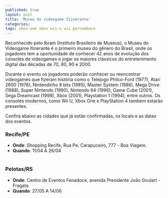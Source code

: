 ```yaml
---
published: true
layout: post
title: 'Museu do videogame Itinerante'
categories: 
tags: xbox-one xbox wii-u wii pernambuco
---
```

Reconhecido pelo Ibram (Instituto Brasileiro de Museus), o Museu do Videogame Itinerante é o primeiro museu do gênero do Brasil, onde os jogadores tem a oportunidade de conhecer 42 anos de evolução dos consoles de videogames e jogar os maiores clássicos do entretenimento digital das décadas de 70, 80, 90 e 2000. 

Durante o evento os jogadores poderão conhecer ou reencontrar videogames que fizeram história como o Telejogo Philco-Ford (1977), Atari 2600 (1976), Nintendinho 8 bits (1985), Master System (1986), Mega Drive (1988), Super Nintendo (1990), Nintendo 64 (1996), Game Cube (2001), Sega Dreamcast (1998), Xbox (2001), Playstation 1 (1994), entre outros. Os consoles modernos, como Wii U, Xbox One e PlayStation 4 também estarão presentes.

Confira abaixo as cidades que já estão confirmadas, os locais e as datas dos eventos.

### Recife/PE
* **Onde**:  Shopping Recife, Rua Pe. Carapuceiro, 777 - Boa Viagem.
* **Quando**:  11/04 A 26/04
<br><br>
### Pelotas/RS
* **Onde**: Centro de Eventos Fenadoce, avenida Presidente João Goulart - Fragata
* **Quando**:  27/05 A 14/06